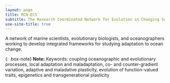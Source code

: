 ```yaml
---
layout: page
title: RCN-ECS
subtitle: The Research Coordinated Network for Evolution in Changing Seas
use-site-title: true
---
```

  
A network of marine scientists, evolutionary biologists, and oceanographers working to develop integrated frameworks for studying adaptation to ocean change.

{: .box-note}
**Note:** Keywords: coupling oceanographic and evolutionary processes, local adaptation and maladaptation, co- and counter-gradient variation, adaptive and maladative plasticity, evolution of function-valued traits, epigenetics and transgenerational plasticity
